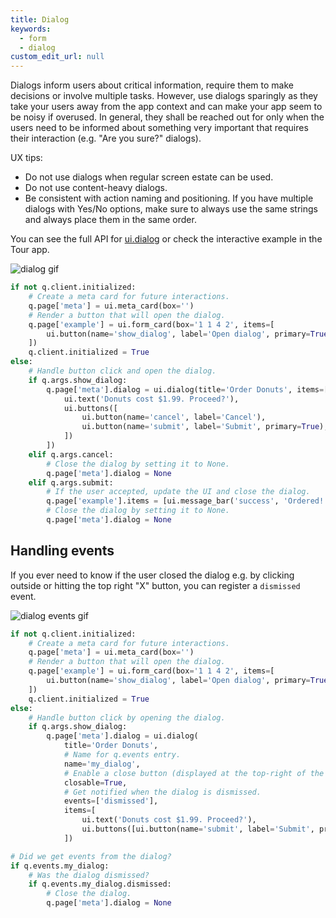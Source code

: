 ```yaml
---
title: Dialog
keywords:
  - form
  - dialog
custom_edit_url: null
---
```


Dialogs inform users about critical information, require them to make decisions or involve multiple tasks. However, use dialogs sparingly as they take your users away from the app context and can make your app seem to be noisy if overused. In general, they shall be reached out for only when the users need to be informed about something very important that requires their interaction (e.g. "Are you sure?" dialogs).

UX tips:

* Do not use dialogs when regular screen estate can be used.
* Do not use content-heavy dialogs.
* Be consistent with action naming and positioning. If you have multiple dialogs with Yes/No options, make sure to always use the same strings and always place them in the same order.

You can see the full API for [ui.dialog](/docs/api/ui#dialog) or check the interactive example in the Tour app.

![dialog gif](/img/widgets/dialog.gif)

```py ignore
if not q.client.initialized:
    # Create a meta card for future interactions.
    q.page['meta'] = ui.meta_card(box='')
    # Render a button that will open the dialog.
    q.page['example'] = ui.form_card(box='1 1 4 2', items=[
        ui.button(name='show_dialog', label='Open dialog', primary=True)
    ])
    q.client.initialized = True
else:
    # Handle button click and open the dialog.
    if q.args.show_dialog:
        q.page['meta'].dialog = ui.dialog(title='Order Donuts', items=[
            ui.text('Donuts cost $1.99. Proceed?'),
            ui.buttons([
                ui.button(name='cancel', label='Cancel'),
                ui.button(name='submit', label='Submit', primary=True),
            ])
        ])
    elif q.args.cancel:
        # Close the dialog by setting it to None.
        q.page['meta'].dialog = None
    elif q.args.submit:
        # If the user accepted, update the UI and close the dialog.
        q.page['example'].items = [ui.message_bar('success', 'Ordered!')]
        # Close the dialog by setting it to None.
        q.page['meta'].dialog = None
```

## Handling events

If you ever need to know if the user closed the dialog e.g. by clicking outside or hitting the top right "X" button, you can register a `dismissed` event.

![dialog events gif](/img/widgets/dialog_events.gif)

```py ignore
if not q.client.initialized:
    # Create a meta card for future interactions.
    q.page['meta'] = ui.meta_card(box='')
    # Render a button that will open the dialog.
    q.page['example'] = ui.form_card(box='1 1 4 2', items=[
        ui.button(name='show_dialog', label='Open dialog', primary=True)
    ])
    q.client.initialized = True
else:
    # Handle button click by opening the dialog.
    if q.args.show_dialog:
        q.page['meta'].dialog = ui.dialog(
            title='Order Donuts',
            # Name for q.events entry.
            name='my_dialog',
            # Enable a close button (displayed at the top-right of the dialog).
            closable=True,
            # Get notified when the dialog is dismissed.
            events=['dismissed'],
            items=[
                ui.text('Donuts cost $1.99. Proceed?'),
                ui.buttons([ui.button(name='submit', label='Submit', primary=True)])
            ])

# Did we get events from the dialog?
if q.events.my_dialog:
    # Was the dialog dismissed?
    if q.events.my_dialog.dismissed:
        # Close the dialog.
        q.page['meta'].dialog = None
```
